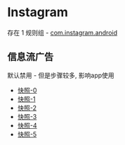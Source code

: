 # Instagram

存在 1 规则组 - [com.instagram.android](/src/apps/com.instagram.android.ts)

## 信息流广告

默认禁用 - 但是步骤较多, 影响app使用

- [快照-0](https://i.gkd.li/import/12798562)
- [快照-1](https://i.gkd.li/import/12798571)
- [快照-2](https://i.gkd.li/import/import/12829448)
- [快照-3](https://i.gkd.li/import/12798590)
- [快照-4](https://i.gkd.li/import/import/12829464)
- [快照-5](https://i.gkd.li/import/import/12829492)
